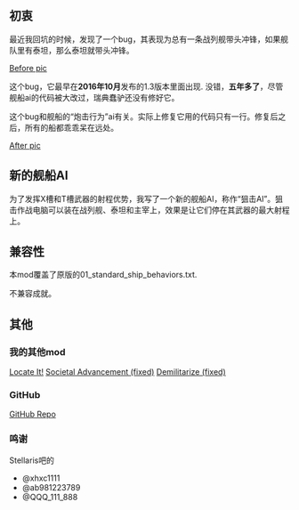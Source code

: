 ## 初衷

最近我回坑的时候，发现了一个bug，其表现为总有一条战列舰带头冲锋，如果舰队里有泰坦，那么泰坦就带头冲锋。

[Before pic](https://steamuserimages-a.akamaihd.net/ugc/1833529903248924121/2B890CA9EBE4A40AC5C19F96693795DA512A6F80/?imw=5000&imh=5000&ima=fit&impolicy=Letterbox&imcolor=%23000000&letterbox=false)

这个bug，它最早在**2016年10月**发布的1.3版本里面出现. 没错，**五年多了**，尽管舰船ai的代码被大改过，瑞典蠢驴还没有修好它。

这个bug和舰船的“炮击行为”ai有关。实际上修复它用的代码只有一行。修复后之后，所有的船都乖乖呆在远处。

[After pic](https://steamuserimages-a.akamaihd.net/ugc/1833529903248928964/CD7AF7F3C2E2A7C50C5D8D74CF1731AE8F029FA8/?imw=5000&imh=5000&ima=fit&impolicy=Letterbox&imcolor=%23000000&letterbox=false)

## 新的舰船AI

为了发挥X槽和T槽武器的射程优势，我写了一个新的舰船AI，称作“狙击AI”。狙击作战电脑可以装在战列舰、泰坦和主宰上，效果是让它们停在其武器的最大射程上。

## 兼容性

本mod覆盖了原版的01_standard_ship_behaviors.txt.

不兼容成就。

## 其他

### 我的其他mod

[Locate It!](https://steamcommunity.com/sharedfiles/filedetails/?id=2245491122)
[Societal Advancement (fixed)](https://steamcommunity.com/sharedfiles/filedetails/?id=2247594997)
[Demilitarize (fixed)](https://steamcommunity.com/sharedfiles/filedetails/?id=2254396324)

### GitHub

[GitHub Repo](https://github.com/VictoriousRaptor/No-More-Charging-Battleships-Or-Titans)

### 鸣谢

Stellaris吧的
- @xhxc1111
- @ab981223789
- @QQQ_111_888